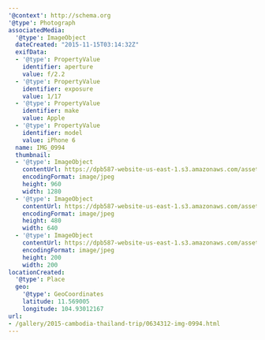 ```yaml
---
'@context': http://schema.org
'@type': Photograph
associatedMedia:
  '@type': ImageObject
  dateCreated: "2015-11-15T03:14:32Z"
  exifData:
  - '@type': PropertyValue
    identifier: aperture
    value: f/2.2
  - '@type': PropertyValue
    identifier: exposure
    value: 1/17
  - '@type': PropertyValue
    identifier: make
    value: Apple
  - '@type': PropertyValue
    identifier: model
    value: iPhone 6
  name: IMG_0994
  thumbnail:
  - '@type': ImageObject
    contentUrl: https://dpb587-website-us-east-1.s3.amazonaws.com/asset/gallery/2015-cambodia-thailand-trip/0634312-img-0994~1280.jpg
    encodingFormat: image/jpeg
    height: 960
    width: 1280
  - '@type': ImageObject
    contentUrl: https://dpb587-website-us-east-1.s3.amazonaws.com/asset/gallery/2015-cambodia-thailand-trip/0634312-img-0994~640w.jpg
    encodingFormat: image/jpeg
    height: 480
    width: 640
  - '@type': ImageObject
    contentUrl: https://dpb587-website-us-east-1.s3.amazonaws.com/asset/gallery/2015-cambodia-thailand-trip/0634312-img-0994~200x200.jpg
    encodingFormat: image/jpeg
    height: 200
    width: 200
locationCreated:
  '@type': Place
  geo:
    '@type': GeoCoordinates
    latitude: 11.569005
    longitude: 104.93012167
url:
- /gallery/2015-cambodia-thailand-trip/0634312-img-0994.html
---
```

